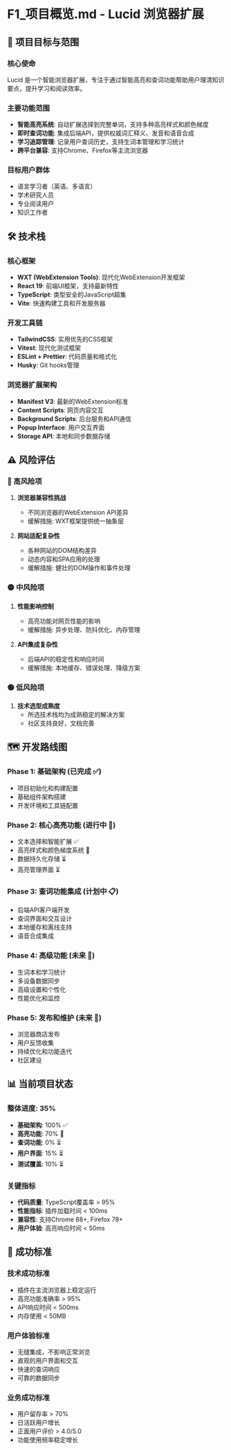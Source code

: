 # F1_项目概览.md - Lucid 浏览器扩展

## 🎯 项目目标与范围

### 核心使命
Lucid 是一个智能浏览器扩展，专注于通过智能高亮和查词功能帮助用户理清知识要点，提升学习和阅读效率。

### 主要功能范围
- **智能高亮系统**: 自动扩展选择到完整单词，支持多种高亮样式和颜色梯度
- **即时查词功能**: 集成后端API，提供权威词汇释义、发音和语音合成
- **学习追踪管理**: 记录用户查词历史，支持生词本管理和学习统计
- **跨平台兼容**: 支持Chrome、Firefox等主流浏览器

### 目标用户群体
- 语言学习者（英语、多语言）
- 学术研究人员
- 专业阅读用户
- 知识工作者

## 🛠️ 技术栈

### 核心框架
- **WXT (WebExtension Tools)**: 现代化WebExtension开发框架
- **React 19**: 前端UI框架，支持最新特性
- **TypeScript**: 类型安全的JavaScript超集
- **Vite**: 快速构建工具和开发服务器

### 开发工具链
- **TailwindCSS**: 实用优先的CSS框架
- **Vitest**: 现代化测试框架
- **ESLint + Prettier**: 代码质量和格式化
- **Husky**: Git hooks管理

### 浏览器扩展架构
- **Manifest V3**: 最新的WebExtension标准
- **Content Scripts**: 网页内容交互
- **Background Scripts**: 后台服务和API通信
- **Popup Interface**: 用户交互界面
- **Storage API**: 本地和同步数据存储

## ⚠️ 风险评估

### 🔴 高风险项
1. **浏览器兼容性挑战**
   - 不同浏览器的WebExtension API差异
   - 缓解措施: WXT框架提供统一抽象层

2. **网站适配复杂性**
   - 各种网站的DOM结构差异
   - 动态内容和SPA应用的处理
   - 缓解措施: 健壮的DOM操作和事件处理

### 🟡 中风险项
1. **性能影响控制**
   - 高亮功能对网页性能的影响
   - 缓解措施: 异步处理、防抖优化、内存管理

2. **API集成复杂性**
   - 后端API的稳定性和响应时间
   - 缓解措施: 本地缓存、错误处理、降级方案

### 🟢 低风险项
1. **技术选型成熟度**
   - 所选技术栈均为成熟稳定的解决方案
   - 社区支持良好，文档完善

## 🗺️ 开发路线图

### Phase 1: 基础架构 (已完成 ✅)
- 项目初始化和构建配置
- 基础组件架构搭建
- 开发环境和工具链配置

### Phase 2: 核心高亮功能 (进行中 🔄)
- 文本选择和智能扩展 ✅
- 高亮样式和颜色梯度系统 🔄
- 数据持久化存储 ⏳
- 高亮管理界面 ⏳

### Phase 3: 查词功能集成 (计划中 📋)
- 后端API客户端开发
- 查词界面和交互设计
- 本地缓存和离线支持
- 语音合成集成

### Phase 4: 高级功能 (未来 🔮)
- 生词本和学习统计
- 多设备数据同步
- 高级设置和个性化
- 性能优化和监控

### Phase 5: 发布和维护 (未来 🚀)
- 浏览器商店发布
- 用户反馈收集
- 持续优化和功能迭代
- 社区建设

## 📊 当前项目状态

### 整体进度: 35%
- **基础架构**: 100% ✅
- **高亮功能**: 70% 🔄
- **查词功能**: 0% ⏳
- **用户界面**: 15% ⏳
- **测试覆盖**: 10% ⏳

### 关键指标
- **代码质量**: TypeScript覆盖率 > 95%
- **性能指标**: 插件加载时间 < 100ms
- **兼容性**: 支持Chrome 88+, Firefox 78+
- **用户体验**: 高亮响应时间 < 50ms

## 🎯 成功标准

### 技术成功标准
- 插件在主流浏览器上稳定运行
- 高亮功能准确率 > 95%
- API响应时间 < 500ms
- 内存使用 < 50MB

### 用户体验标准
- 无缝集成，不影响正常浏览
- 直观的用户界面和交互
- 快速的查词响应
- 可靠的数据同步

### 业务成功标准
- 用户留存率 > 70%
- 日活跃用户增长
- 正面用户评价 > 4.0/5.0
- 功能使用频率稳定增长

